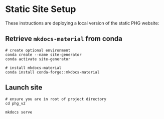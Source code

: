 # Static Site Setup
These instructions are deploying a local version of the static PHG website:

## Retrieve `mkdocs-material` from conda

```
# create optional environment
conda create --name site-generator
conda activate site-generator

# install mkdocs-material
conda install conda-forge::mkdocs-material
```

## Launch site

```
# ensure you are in root of project directory
cd phg_v2

mkdocs serve
```

